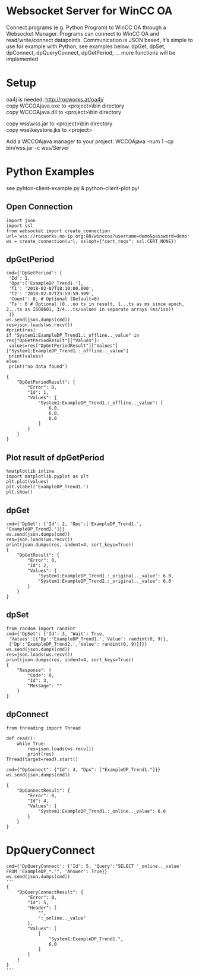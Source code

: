 # Websocket Server for WinCC OA

Connect programs (e.g. Python Program) to WinCC OA through a Websocket Manager. Programs can connect to WinCC OA and read/write/connect datapoints. Communication is JSON based, it’s simple to use for example with Python, see examples below. dpGet, dpSet, dpConnect, dpQueryConnect, dpGetPeriod, … more functions will be implemented<br>

# Setup
oa4j is needed: http://rocworks.at/oa4j/<br>
copy WCCOAjava.exe to \<project\>\bin directory<br>
copy WCCOAjava.dll to \<project\>\bin directory<br>
  
copy wss\wss.jar to \<project\>\bin directory<br>
copy wss\keystore.jks to \<project\><br>
  
Add a WCCOAjava manager to your project:
WCCOAjava -num 1 -cp bin/wss.jar -c wss/Server<br>
  
# Python Examples
see pyhton-client-example.py & python-client-plot.py!

## Open Connection
```
import json
import ssl
from websocket import create_connection
url='wss://rocworks.no-ip.org:80/winccoa?username=demo&password=demo'
ws = create_connection(url, sslopt={"cert_reqs": ssl.CERT_NONE})
```
## dpGetPeriod
```
cmd={'DpGetPeriod': {
 'Id': 1,
 'Dps':['ExampleDP_Trend1.'],
 'T1': '2018-02-07T18:10:00.000', 
 'T2': '2018-02-07T23:59:59.999',
 'Count': 0, # Optional (Default=0)
 'Ts': 0 # Optional (0...no ts in result, 1...ts as ms since epoch, 2...ts as ISO8601, 3/4...ts/values in separate arrays (ms/iso))
 }}
ws.send(json.dumps(cmd))
res=json.loads(ws.recv())
#print(res)
if "System1:ExampleDP_Trend1.:_offline.._value" in res["DpGetPeriodResult"]["Values"]:
 values=res["DpGetPeriodResult"]["Values"]["System1:ExampleDP_Trend1.:_offline.._value"]
 print(values)
else:
 print("no data found")
 
{
    "DpGetPeriodResult": {
        "Error": 0,
        "Id": 1,
        "Values": {
            "System1:ExampleDP_Trend1.:_offline.._value": [
                6.0,
                6.0,
                6.0
            ]
        }
    }
}
```
## Plot result of dpGetPeriod
```
%matplotlib inline 
import matplotlib.pyplot as plt
plt.plot(values)
plt.ylabel('ExampleDP_Trend1.')
plt.show()
```
## dpGet
```
cmd={'DpGet': {'Id': 2, 'Dps':['ExampleDP_Trend1.', 'ExampleDP_Trend2.']}}
ws.send(json.dumps(cmd))
res=json.loads(ws.recv())
print(json.dumps(res, indent=4, sort_keys=True))
{
    "DpGetResult": {
        "Error": 0,
        "Id": 2,
        "Values": {
            "System1:ExampleDP_Trend1.:_original.._value": 6.0,
            "System1:ExampleDP_Trend2.:_original.._value": 6.0
        }
    }
}
```
## dpSet
```
from random import randint
cmd={'DpSet': {'Id': 3, 'Wait': True, 
 'Values':[{'Dp':'ExampleDP_Trend1.','Value': randint(0, 9)}, 
 {'Dp':'ExampleDP_Trend2.','Value': randint(0, 9)}]}}
ws.send(json.dumps(cmd))
res=json.loads(ws.recv())
print(json.dumps(res, indent=4, sort_keys=True))
{
    "Response": {
        "Code": 0,
        "Id": 3,
        "Message": ""
    }
}
```
## dpConnect
```
from threading import Thread

def read():
    while True:
        res=json.loads(ws.recv())
        print(res)
Thread(target=read).start()
    
cmd={"DpConnect": {"Id": 4, "Dps": ["ExampleDP_Trend1."]}}
ws.send(json.dumps(cmd))

{
    "DpConnectResult": {
        "Error": 0,
        "Id": 4,
        "Values": {
            "System1:ExampleDP_Trend1.:_online.._value": 6.0
        }
    }
}
```
# DpQueryConnect
```
cmd={'DpQueryConnect': {'Id': 5, 'Query':"SELECT '_online.._value' FROM 'ExampleDP_*.'", 'Answer': True}}
ws.send(json.dumps(cmd))
'''
{
    "DpQueryConnectResult": {
        "Error": 0,
        "Id": 5,
        "Header": [
            "",
            ":_online.._value"
        ],
        "Values": [
            [
                "System1:ExampleDP_Trend1.",
                6.0
            ]
        ]
    }
}
'''
```
